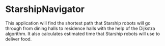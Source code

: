 # StarshipNavigator

This application will find the shortest path that Starship robots will go through from dining halls to residence halls with the help of the Dijkstra algorithm. It also calculates estimated time that Starship robots will use to deliver food. 
